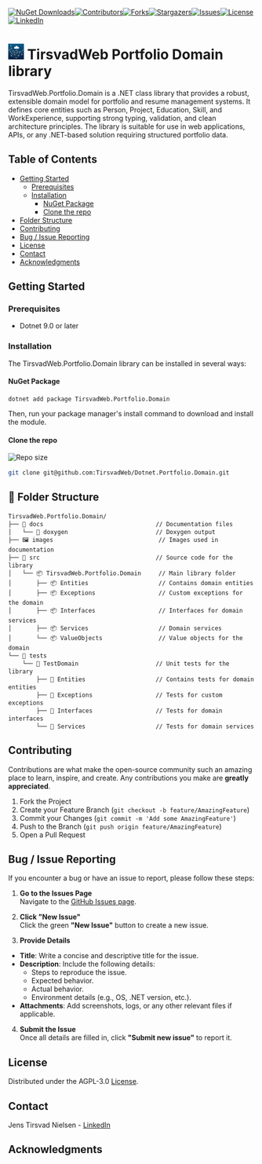 ﻿[![NuGet Downloads][nuget-shield]][nuget-url][![Contributors][contributors-shield]][contributors-url][![Forks][forks-shield]][forks-url][![Stargazers][stars-shield]][stars-url][![Issues][issues-shield]][issues-url][![License][license-shield]][license-url][![LinkedIn][linkedin-shield]][linkedin-url]

# ![Logo][Logo] TirsvadWeb Portfolio Domain library

TirsvadWeb.Portfolio.Domain is a .NET class library that provides a robust, extensible domain model for portfolio and resume management systems.
It defines core entities such as Person, Project, Education, Skill, and WorkExperience, supporting strong typing, validation, and clean architecture principles.
The library is suitable for use in web applications, APIs, or any .NET-based solution requiring structured portfolio data.

## Table of Contents

- [Getting Started](#getting-started)
  - [Prerequisites](#prerequisites)
  - [Installation](#installation)
    - [NuGet Package](#nuget-package)
    - [Clone the repo](#clone-the-repo)
- [Folder Structure](#folder-structure)
- [Contributing](#contributing)
- [Bug / Issue Reporting](#bug--issue-reporting)
- [License](#license)
- [Contact](#contact)
- [Acknowledgments](#acknowledgments)

## Getting Started

### Prerequisites
- Dotnet 9.0 or later

### Installation
The TirsvadWeb.Portfolio.Domain library can be installed in several ways:

#### NuGet Package
```
dotnet add package TirsvadWeb.Portfolio.Domain
```
Then, run your package manager's install command to download and install the module.

#### Clone the repo
![Repo size][repos-size-shield]

```bash
git clone git@github.com:TirsvadWeb/Dotnet.Portfolio.Domain.git
```

## 📂 Folder Structure
```
TirsvadWeb.Portfolio.Domain/
├── 📄 docs                                // Documentation files
│   └── 📄 doxygen                         // Doxygen output
├── 🖼️ images                              // Images used in documentation
├── 📂 src                                 // Source code for the library
│   └── 📦 TirsvadWeb.Portfolio.Domain     // Main library folder
│       ├── 📦 Entities                    // Contains domain entities
│       ├── 📦 Exceptions                  // Custom exceptions for the domain
│       ├── 📦 Interfaces                  // Interfaces for domain services
│       ├── 📦 Services                    // Domain services
│       └── 📦 ValueObjects                // Value objects for the domain
└── 📂 tests
    └── 🧪 TestDomain                      // Unit tests for the library
        ├── 🧪 Entities                    // Contains tests for domain entities
        ├── 🧪 Exceptions                  // Tests for custom exceptions
        ├── 🧪 Interfaces                  // Tests for domain interfaces
        └── 🧪 Services                    // Tests for domain services
```

## Contributing
Contributions are what make the open-source community such an amazing place to learn, inspire, and create. Any contributions you make are **greatly appreciated**.

1. Fork the Project
2. Create your Feature Branch (`git checkout -b feature/AmazingFeature`)
3. Commit your Changes (`git commit -m 'Add some AmazingFeature'`)
4. Push to the Branch (`git push origin feature/AmazingFeature`)
5. Open a Pull Request

## Bug / Issue Reporting  
If you encounter a bug or have an issue to report, please follow these steps:  

1. **Go to the Issues Page**  
  Navigate to the [GitHub Issues page][githubIssue-url].  

2. **Click "New Issue"**  
  Click the green **"New Issue"** button to create a new issue.  

3. **Provide Details**  
  - **Title**: Write a concise and descriptive title for the issue.  
  - **Description**: Include the following details:  
    - Steps to reproduce the issue.  
    - Expected behavior.  
    - Actual behavior.  
    - Environment details (e.g., OS, .NET version, etc.).  
  - **Attachments**: Add screenshots, logs, or any other relevant files if applicable.  

4. **Submit the Issue**  
  Once all details are filled in, click **"Submit new issue"** to report it.  

## License
Distributed under the AGPL-3.0 [License][license-url].

## Contact
Jens Tirsvad Nielsen - [LinkedIn][linkedin-url]

## Acknowledgments
<!-- MARKDOWN LINKS & IMAGES -->
[contributors-shield]: https://img.shields.io/github/contributors/TirsvadWeb/Dotnet.Portfolio.Domain?style=for-the-badge
[contributors-url]: https://github.com/TirsvadWeb/Dotnet.Portfolio.Domain/graphs/contributors
[forks-shield]: https://img.shields.io/github/forks/TirsvadWeb/Dotnet.Portfolio.Domain?style=for-the-badge
[forks-url]: https://github.com/TirsvadWeb/Dotnet.Portfolio.Domain/network/members
[stars-shield]: https://img.shields.io/github/stars/TirsvadWeb/Dotnet.Portfolio.Domain?style=for-the-badge
[stars-url]: https://github.com/TirsvadWeb/Dotnet.Portfolio.Domain/stargazers
[issues-shield]: https://img.shields.io/github/issues/TirsvadWeb/Dotnet.Portfolio.Domain?style=for-the-badge
[issues-url]: https://github.com/TirsvadWeb/Dotnet.Portfolio.Domain/issues
[license-shield]: https://img.shields.io/github/license/TirsvadWeb/Dotnet.Portfolio.Domain?style=for-the-badge
[license-url]: https://github.com/TirsvadWeb/Dotnet.Portfolio.Domain/blob/master/LICENSE.txt
[linkedin-shield]: https://img.shields.io/badge/-LinkedIn-black.svg?style=for-the-badge&logo=linkedin&colorB=555
[linkedin-url]: https://www.linkedin.com/in/jens-tirsvad-nielsen-13b795b9/
[githubIssue-url]: https://github.com/TirsvadWeb/Dotnet.Portfolio.Domain/issues/
[repos-size-shield]: https://img.shields.io/github/repo-size/TirsvadWeb/Dotnet.Portfolio.Domain?style=for-the-badg

[logo]: https://raw.githubusercontent.com/TirsvadWeb/Dotnet.Portfolio.Domain/master/images/logo/32x32/logo.png

<!-- If this is a Nuget package -->
[nuget-shield]: https://img.shields.io/nuget/dt/TirsvadWeb.Portfolio.Domain?style=for-the-badge
[nuget-url]: https://www.nuget.org/packages/TirsvadWeb.Portfolio.Domain/
